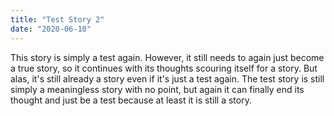 ```yaml
---
title: "Test Story 2"
date: "2020-06-10"
---
```


This story is simply a test again.
However, it still needs to again just become a true story,
so it continues with its thoughts
scouring itself for a story.
But alas, it's still already a story even if it's just a test again.
The test story is still simply a meaningless story with no point,
but again it can finally end its thought and just be a test
because at least it is still a story.